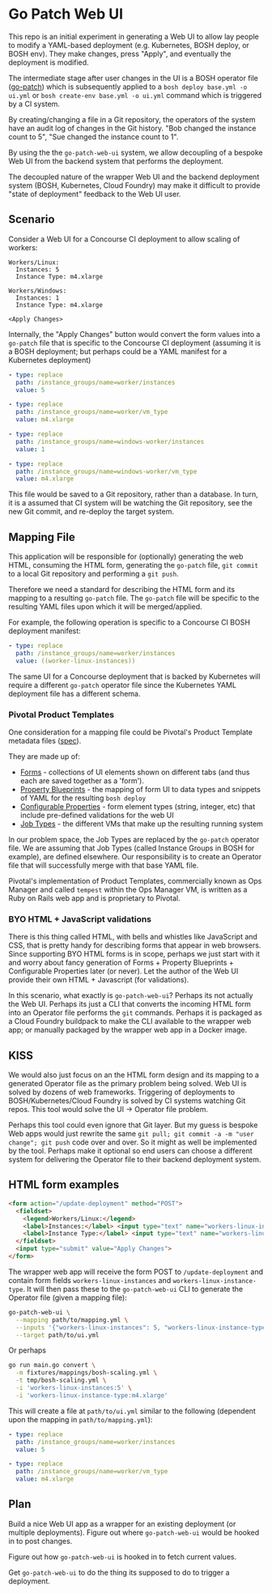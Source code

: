# Go Patch Web UI

This repo is an initial experiment in generating a Web UI to allow lay people to modify a YAML-based deployment (e.g. Kubernetes, BOSH deploy, or BOSH env). They make changes, press "Apply", and eventually the deployment is modified.

The intermediate stage after user changes in the UI is a BOSH operator file ([go-patch](https://github.com/cppforlife/go-patch)) which is subsequently applied to a `bosh deploy base.yml -o ui.yml` or `bosh create-env base.yml -o ui.yml` command which is triggered by a CI system. 

By creating/changing a file in a Git repository, the operators of the system have an audit log of changes in the Git history. "Bob changed the instance count to 5", "Sue changed the instance count to 1".

By using the the `go-patch-web-ui` system, we allow decoupling of a bespoke Web UI from the backend system that performs the deployment.

The decoupled nature of the wrapper Web UI and the backend deployment system (BOSH, Kubernetes, Cloud Foundry) may make it difficult to provide "state of deployment" feedback to the Web UI user.

## Scenario

Consider a Web UI for a Concourse CI deployment to allow scaling of workers:

```
Workers/Linux:
  Instances: 5
  Instance Type: m4.xlarge

Workers/Windows:
  Instances: 1
  Instance Type: m4.xlarge

<Apply Changes>
```

Internally, the "Apply Changes" button would convert the form values into a `go-patch` file that is specific to the Concourse CI deployment (assuming it is a BOSH deployment; but perhaps could be a YAML manifest for a Kubernetes deployment)

```yaml
- type: replace
  path: /instance_groups/name=worker/instances
  value: 5

- type: replace
  path: /instance_groups/name=worker/vm_type
  value: m4.xlarge

- type: replace
  path: /instance_groups/name=windows-worker/instances
  value: 1

- type: replace
  path: /instance_groups/name=windows-worker/vm_type
  value: m4.xlarge
```

This file would be saved to a Git repository, rather than a database. In turn, it is a assumed that CI system will be watching the Git repository, see the new Git commit, and re-deploy the target system.

## Mapping File

This application will be responsible for (optionally) generating the web HTML, consuming the HTML form, generating the `go-patch` file, `git commit` to a local Git repository and performing a `git push`.

Therefore we need a standard for describing the HTML form and its mapping to a resulting `go-patch` file. The `go-patch` file will be specific to the resulting YAML files upon which it will be merged/applied.

For example, the following operation is specific to a Concourse CI BOSH deployment manifest:

```yaml
- type: replace
  path: /instance_groups/name=worker/instances
  value: ((worker-linux-instances))
```

The same UI for a Concourse deployment that is backed by Kubernetes will require a different `go-patch` operator file since the Kubernetes YAML deployment file has a different schema.

### Pivotal Product Templates

One consideration for a mapping file could be Pivotal's Product Template metadata files ([spec](https://docs.pivotal.io/tiledev/2-0/product-template-reference.html)).

They are made up of:

* [Forms](https://docs.pivotal.io/tiledev/2-0/product-template-reference.html#form-properties) - collections of UI elements shown on different tabs (and thus each are saved together as a 'form').
* [Property Blueprints](https://docs.pivotal.io/tiledev/2-0/product-template-reference.html#property-blueprints) - the mapping of form UI to data types and snippets of YAML for the resulting `bosh deploy`
* [Configurable Properties](https://docs.pivotal.io/tiledev/2-0/product-template-reference.html#configurable-props) - form element types (string, integer, etc) that include pre-defined validations for the web UI
* [Job Types](https://docs.pivotal.io/tiledev/2-0/product-template-reference.html#job-types) - the different VMs that make up the resulting running system

In our problem space, the Job Types are replaced by the `go-patch` operator file. We are assuming that Job Types (called Instance Groups in BOSH for example), are defined elsewhere. Our responsibility is to create an Operator file that will successfully merge with that base YAML file.

Pivotal's implementation of Product Templates, commercially known as Ops Manager and called `tempest` within the Ops Manager VM, is written as a Ruby on Rails web app and is proprietary to Pivotal.

### BYO HTML + JavaScript validations

There is this thing called HTML, with bells and whistles like JavaScript and CSS, that is pretty handy for describing forms that appear in web browsers. Since supporting BYO HTML forms is in scope, perhaps we just start with it and worry about fancy generation of Forms + Property Blueprints + Configurable Properties later (or never). Let the author of the Web UI provide their own HTML + Javascript (for validations).

In this scenario, what exactly is `go-patch-web-ui`? Perhaps its not actually the Web UI. Perhaps its just a CLI that converts the incoming HTML form into an Operator file performs the `git` commands. Perhaps it is packaged as a Cloud Foundry buildpack to make the CLI available to the wrapper web app; or manually packaged by the wrapper web app in a Docker image.

## KISS

We would also just focus on an the HTML form design and its mapping to a generated Operator file as the primary problem being solved. Web UI is solved by dozens of web frameworks. Triggering of deployments to BOSH/Kubernetes/Cloud Foundry is solved by CI systems watching Git repos. This tool would solve the UI -> Operator file problem.

Perhaps this tool could even ignore that Git layer. But my guess is bespoke Web apps would just rewrite the same `git pull; git commit -a -m "user change"; git push` code over and over. So it might as well be implemented by the tool. Perhaps make it optional so end users can choose a different system for delivering the Operator file to their backend deployment system.

## HTML form examples

```html
<form action="/update-deployment" method="POST">
  <fieldset>
    <legend>Workers/Linux:</legend>
    <label>Instances:</label> <input type="text" name="workers-linux-instances" value="5">
    <label>Instance Type:</label> <input type="text" name="workers-linux-instance-type" value="m4.xlarge">
  </fieldset>
  <input type="submit" value="Apply Changes">
</form>
```

The wrapper web app will receive the form POST to `/update-deployment` and contain form fields `workers-linux-instances` and `workers-linux-instance-type`. It will then pass these to the `go-patch-web-ui` CLI to generate the Operator file (given a mapping file):

```bash
go-patch-web-ui \
  --mapping path/to/mapping.yml \
  --inputs '{"workers-linux-instances": 5, "workers-linux-instance-type": "m4.xlarge"}' \
  --target path/to/ui.yml
```

Or perhaps

```bash
go run main.go convert \
  -m fixtures/mappings/bosh-scaling.yml \
  -t tmp/bosh-scaling.yml \
  -i 'workers-linux-instances:5' \
  -i 'workers-linux-instance-type:m4.xlarge'
```

This will create a file at `path/to/ui.yml` similar to the following (dependent upon the mapping in `path/to/mapping.yml`):

```yaml
- type: replace
  path: /instance_groups/name=worker/instances
  value: 5

- type: replace
  path: /instance_groups/name=worker/vm_type
  value: m4.xlarge
```

## Plan

Build a nice Web UI app as a wrapper for an existing deployment (or multiple deployments). Figure out where `go-patch-web-ui` would be hooked in to post changes.

Figure out how `go-patch-web-ui` is hooked in to fetch current values.

Get `go-patch-web-ui` to do the thing its supposed to do to trigger a deployment.